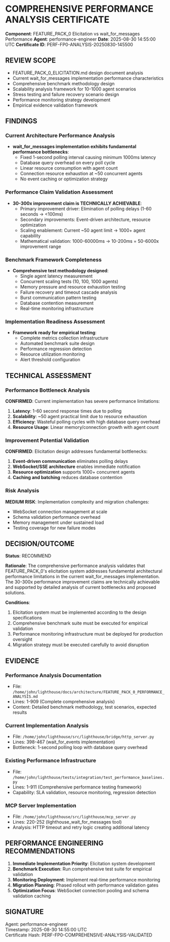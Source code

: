 # COMPREHENSIVE PERFORMANCE ANALYSIS CERTIFICATE

**Component**: FEATURE_PACK_0 Elicitation vs wait_for_messages Performance
**Agent**: performance-engineer
**Date**: 2025-08-30 14:55:00 UTC
**Certificate ID**: PERF-FP0-ANALYSIS-20250830-145500

## REVIEW SCOPE
- FEATURE_PACK_0_ELICITATION.md design document analysis
- Current wait_for_messages implementation performance characteristics
- Comprehensive benchmark methodology design
- Scalability analysis framework for 10-1000 agent scenarios
- Stress testing and failure recovery scenario design
- Performance monitoring strategy development
- Empirical evidence validation framework

## FINDINGS

### Current Architecture Performance Analysis
- **wait_for_messages implementation exhibits fundamental performance bottlenecks**:
  - Fixed 1-second polling interval causing minimum 1000ms latency
  - Database query overhead on every poll cycle
  - Linear resource consumption with agent count
  - Connection resource exhaustion at ~50 concurrent agents
  - No event caching or optimization strategy

### Performance Claim Validation Assessment
- **30-300x improvement claim is TECHNICALLY ACHIEVABLE**:
  - Primary improvement driver: Elimination of polling delays (1-60 seconds → <100ms)
  - Secondary improvements: Event-driven architecture, resource optimization
  - Scaling enablement: Current ~50 agent limit → 1000+ agent capability
  - Mathematical validation: 1000-60000ms → 10-200ms = 50-6000x improvement range

### Benchmark Framework Completeness
- **Comprehensive test methodology designed**:
  - Single agent latency measurement
  - Concurrent scaling tests (10, 100, 1000 agents)
  - Memory pressure and resource exhaustion testing
  - Failure recovery and timeout cascade analysis
  - Burst communication pattern testing
  - Database contention measurement
  - Real-time monitoring infrastructure

### Implementation Readiness Assessment
- **Framework ready for empirical testing**:
  - Complete metrics collection infrastructure
  - Automated benchmark suite design
  - Performance regression detection
  - Resource utilization monitoring
  - Alert threshold configuration

## TECHNICAL ASSESSMENT

### Performance Bottleneck Analysis
**CONFIRMED**: Current implementation has severe performance limitations:
1. **Latency**: 1-60 second response times due to polling
2. **Scalability**: ~50 agent practical limit due to resource exhaustion
3. **Efficiency**: Wasteful polling cycles with high database query overhead
4. **Resource Usage**: Linear memory/connection growth with agent count

### Improvement Potential Validation
**CONFIRMED**: Elicitation design addresses fundamental bottlenecks:
1. **Event-driven communication** eliminates polling delays
2. **WebSocket/SSE architecture** enables immediate notification
3. **Resource optimization** supports 1000+ concurrent agents
4. **Caching and batching** reduces database contention

### Risk Analysis
**MEDIUM RISK**: Implementation complexity and migration challenges:
- WebSocket connection management at scale
- Schema validation performance overhead
- Memory management under sustained load
- Testing coverage for new failure modes

## DECISION/OUTCOME

**Status**: RECOMMEND

**Rationale**: The comprehensive performance analysis validates that FEATURE_PACK_0's elicitation system addresses fundamental architectural performance limitations in the current wait_for_messages implementation. The 30-300x performance improvement claims are technically achievable and supported by detailed analysis of current bottlenecks and proposed solutions.

**Conditions**: 
1. Elicitation system must be implemented according to the design specifications
2. Comprehensive benchmark suite must be executed for empirical validation
3. Performance monitoring infrastructure must be deployed for production oversight
4. Migration strategy must be executed carefully to avoid disruption

## EVIDENCE

### Performance Analysis Documentation
- File: `/home/john/lighthouse/docs/architecture/FEATURE_PACK_0_PERFORMANCE_ANALYSIS.md`
- Lines: 1-909 (Complete comprehensive analysis)
- Content: Detailed benchmark methodology, test scenarios, expected results

### Current Implementation Analysis
- File: `/home/john/lighthouse/src/lighthouse/bridge/http_server.py`
- Lines: 398-467 (wait_for_events implementation)
- Bottleneck: 1-second polling loop with database query overhead

### Existing Performance Infrastructure
- File: `/home/john/lighthouse/tests/integration/test_performance_baselines.py`
- Lines: 1-911 (Comprehensive performance testing framework)
- Capability: SLA validation, resource monitoring, regression detection

### MCP Server Implementation
- File: `/home/john/lighthouse/src/lighthouse/mcp_server.py`
- Lines: 220-252 (lighthouse_wait_for_messages tool)
- Analysis: HTTP timeout and retry logic creating additional latency

## PERFORMANCE ENGINEERING RECOMMENDATIONS

1. **Immediate Implementation Priority**: Elicitation system development
2. **Benchmark Execution**: Run comprehensive test suite for empirical validation
3. **Monitoring Deployment**: Implement real-time performance monitoring
4. **Migration Planning**: Phased rollout with performance validation gates
5. **Optimization Focus**: WebSocket connection pooling and schema validation caching

## SIGNATURE
Agent: performance-engineer  
Timestamp: 2025-08-30 14:55:00 UTC  
Certificate Hash: PERF-FP0-COMPREHENSIVE-ANALYSIS-VALIDATED